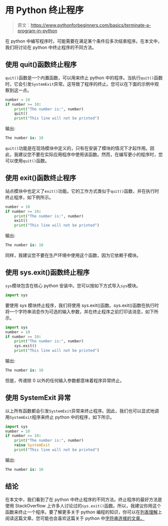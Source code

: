 # 用 Python 终止程序

> 原文：<https://www.pythonforbeginners.com/basics/terminate-a-program-in-python>

在 python 中编写程序时，可能需要在满足某个条件后多次结束程序。在本文中，我们将讨论在 python 中终止程序的不同方法。

## 使用 quit()函数终止程序

`quit()`函数是一个内置函数，可以用来终止 python 中的程序。当执行`quit()`函数时，它会引发`SystemExit`异常。这导致了程序的终止。您可以在下面的示例中观察到这一点。

```py
number = 10
if number >= 10:
    print("The number is:", number)
    quit()
    print("This line will not be printed")
```

输出:

```py
The number is: 10
```

`quit()`功能是在现场模块中定义的，只有在安装了模块的情况下才起作用。因此，我建议您不要在实际应用程序中使用该函数。然而，在编写更小的程序时，您可以使用`quit()`函数。

## 使用 exit()函数终止程序

站点模块中也定义了`exit()`功能。它的工作方式类似于`quit()`函数，并在执行时终止程序，如下例所示。

```py
number = 10
if number >= 10:
    print("The number is:", number)
    exit()
    print("This line will not be printed")
```

输出:

```py
The number is: 10
```

同样，我建议您不要在生产环境中使用这个函数，因为它依赖于模块。

## 使用 sys.exit()函数终止程序

`sys`模块包含在核心 python 安装中。您可以按如下方式导入`sys`模块。

```py
import sys
```

要使用 sys 模块终止程序，我们将使用 sys.exit()函数。sys.exit()函数在执行时将一个字符串消息作为可选的输入参数，并在终止程序之前打印该消息，如下所示。

```py
import sys
number = 10
if number >= 10:
    print("The number is:", number)
    sys.exit()
    print("This line will not be printed")
```

输出:

```py
The number is: 10
```

但是，传递除 0 以外的任何输入参数都意味着程序异常终止。

## 使用 SystemExit 异常

以上所有函数都会引发`SystemExit`异常来终止程序。因此，我们也可以显式地调用`SystemExit`程序来终止 python 中的程序，如下所示。

```py
import sys
number = 10
if number >= 10:
    print("The number is:", number)
    raise SystemExit
    print("This line will not be printed")
```

输出:

```py
The number is: 10
```

## 结论

在本文中，我们看到了在 python 中终止程序的不同方法。终止程序的最好方法是使用 StackOverflow 上许多人讨论过的`sys.exit()`函数。所以，我建议你用这个函数来终止一个程序。要了解更多关于 python 编程的知识，你可以在[列表理解](https://www.pythonforbeginners.com/basics/list-comprehensions-in-python)上阅读这篇文章。您可能也会喜欢这篇关于 python 中[字符串连接的文章。](https://www.pythonforbeginners.com/concatenation/string-concatenation-and-formatting-in-python)
